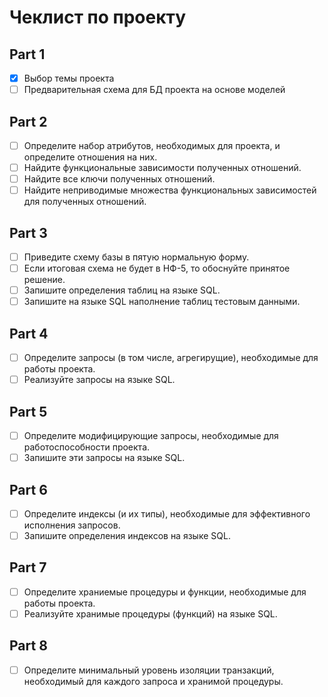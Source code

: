 # Чеклист по проекту

## Part 1
*[x] Выбор темы проекта
*[ ] Предварительная схема для БД проекта на основе моделей

## Part 2
*[ ] Определите набор атрибутов, необходимых для проекта, и определите отношения на них.
*[ ] Найдите функциональные зависимости полученных отношений.
*[ ] Найдите все ключи полученных отношений.
*[ ] Найдите неприводимые множества функциональных зависимостей для полученных отношений.

## Part 3
*[ ] Приведите схему базы в пятую нормальную форму.
*[ ] Если итоговая схема не будет в НФ-5, то обоснуйте принятое решение.
*[ ] Запишите определения таблиц на языке SQL.
*[ ] Запишите на языке SQL наполнение таблиц тестовым данными.

## Part 4
*[ ] Определите запросы (в том числе, агрегирущие), необходимые для работы проекта.
*[ ] Реализуйте запросы на языке SQL.

## Part 5
*[ ] Определите модифицирующие запросы, необходимые для работоспособности проекта.
*[ ] Запишите эти запросы на языке SQL.

## Part 6
*[ ] Определите индексы (и их типы), необходимые для эффективного исполнения запросов.
*[ ] Запишите определения индексов на языке SQL.

## Part 7
*[ ] Определите храниемые процедуры и функции, необходимые для работы проекта.
*[ ] Реализуйте хранимые процедуры (функций) на языке SQL.

## Part 8
*[ ] Определите минимальный уровень изоляции транзакций, необходимый для каждого запроса и хранимой процедуры.